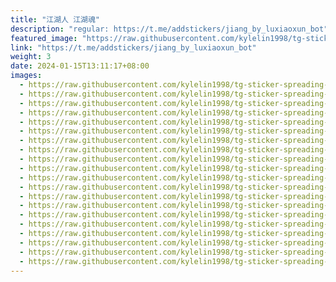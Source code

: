 ```yaml
---
title: "江湖人 江湖魂"
description: "regular: https://t.me/addstickers/jiang_by_luxiaoxun_bot"
featured_image: "https://raw.githubusercontent.com/kylelin1998/tg-sticker-spreading-worldwide-images/main/img/bedc4e11-05bc-46c8-86fc-57e346c4d793.jpg"
link: "https://t.me/addstickers/jiang_by_luxiaoxun_bot"
weight: 3
date: 2024-01-15T13:11:17+08:00
images:
  - https://raw.githubusercontent.com/kylelin1998/tg-sticker-spreading-worldwide-images/main/img/bedc4e11-05bc-46c8-86fc-57e346c4d793.jpg
  - https://raw.githubusercontent.com/kylelin1998/tg-sticker-spreading-worldwide-images/main/img/1714742e-c72f-46ad-a481-afa725a981e8.jpg
  - https://raw.githubusercontent.com/kylelin1998/tg-sticker-spreading-worldwide-images/main/img/4836ea93-dadd-4bb2-840f-faf6f10019b4.jpg
  - https://raw.githubusercontent.com/kylelin1998/tg-sticker-spreading-worldwide-images/main/img/a808323e-2384-4dc5-b94e-318b215796c4.jpg
  - https://raw.githubusercontent.com/kylelin1998/tg-sticker-spreading-worldwide-images/main/img/1ca83d21-00ad-4587-a818-f60706de593f.jpg
  - https://raw.githubusercontent.com/kylelin1998/tg-sticker-spreading-worldwide-images/main/img/51f665bb-a1e4-42ab-bc9d-1490239463c7.jpg
  - https://raw.githubusercontent.com/kylelin1998/tg-sticker-spreading-worldwide-images/main/img/82f7da86-04b4-4fb2-900b-15878385a80e.jpg
  - https://raw.githubusercontent.com/kylelin1998/tg-sticker-spreading-worldwide-images/main/img/a2ea4a92-35b1-45a1-a373-cd8b8f5b2153.jpg
  - https://raw.githubusercontent.com/kylelin1998/tg-sticker-spreading-worldwide-images/main/img/241926eb-d924-41f3-b06e-7197aa294c62.jpg
  - https://raw.githubusercontent.com/kylelin1998/tg-sticker-spreading-worldwide-images/main/img/346acaf2-108d-4d1a-b1cb-85d0f9b1331e.jpg
  - https://raw.githubusercontent.com/kylelin1998/tg-sticker-spreading-worldwide-images/main/img/1cc2bcff-8f3f-45c6-8eba-7378fd704e3e.jpg
  - https://raw.githubusercontent.com/kylelin1998/tg-sticker-spreading-worldwide-images/main/img/d9299ff5-3252-4407-9811-0e9a672604e1.jpg
  - https://raw.githubusercontent.com/kylelin1998/tg-sticker-spreading-worldwide-images/main/img/a652d653-406e-46cc-b26b-833cceab369d.jpg
  - https://raw.githubusercontent.com/kylelin1998/tg-sticker-spreading-worldwide-images/main/img/1d7d0d61-d22a-4ba5-8567-44b1c41ce2fb.jpg
  - https://raw.githubusercontent.com/kylelin1998/tg-sticker-spreading-worldwide-images/main/img/12c93c59-aac6-4d52-b70f-c5c0550116ef.jpg
  - https://raw.githubusercontent.com/kylelin1998/tg-sticker-spreading-worldwide-images/main/img/a7770ec9-d4ce-48f0-bbae-426a5814d009.jpg
  - https://raw.githubusercontent.com/kylelin1998/tg-sticker-spreading-worldwide-images/main/img/4a4a4805-2eaf-42cb-adbf-9e0c1114d08f.jpg
  - https://raw.githubusercontent.com/kylelin1998/tg-sticker-spreading-worldwide-images/main/img/121ffa12-ea13-42de-b526-417ec78f19e6.jpg
  - https://raw.githubusercontent.com/kylelin1998/tg-sticker-spreading-worldwide-images/main/img/06e3d53f-4ade-46ad-aa9f-b548eeebb2b0.jpg
  - https://raw.githubusercontent.com/kylelin1998/tg-sticker-spreading-worldwide-images/main/img/50a74374-d4ef-40c9-aba6-d9448e9a8efe.jpg
---
```

